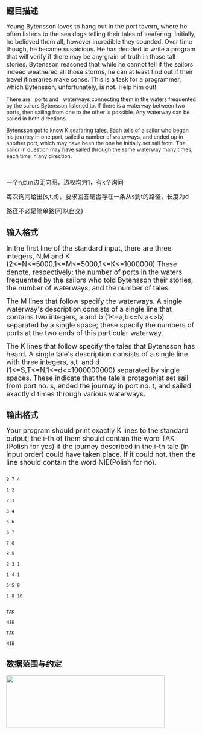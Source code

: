 ## 题目描述

<p><span style="font-size: medium; ">Young Bytensson loves to hang out in the port tavern, where he often listens to the sea dogs telling their tales of seafaring. Initially, he believed them all, however incredible they sounded. Over time though, he became suspicious. He has decided to write a program that will verify if there may be any grain of truth in those tall stories. Bytensson reasoned that while he cannot tell if the sailors indeed weathered all those storms, he can at least find out if their travel itineraries make sense. This is a task for a programmer, which Bytensson, unfortunately, is not. Help him out!<br>
   There are   ports and   waterways connecting them in the waters frequented by the sailors Bytensson listened to. If there is a waterway between two ports, then sailing from one to the other is possible. Any waterway can be sailed in both directions.<br>
   Bytensson got to know K seafaring tales. Each tells of a sailor who began his journey in one port, sailed a number of waterways, and ended up in another port, which may have been the one he initially set sail from. The sailor in question may have sailed through the same waterway many times, each time in any direction.<br></span></p>
<p><span style="font-size: medium; "><br type="_moz"></span></p>
<p><span style="font-size: medium; ">一个<span lang="EN-US">n</span>点<span lang="EN-US">m</span>边无向图，边权均为<span lang="EN-US">1</span>，有<span lang="EN-US">k</span>个询问</span></p>
<p class="MsoPlainText"><span style="font-size: medium; ">每次询问给出<span lang="EN-US">(s,t,d)</span>，要求回答是否存在一条从<span lang="EN-US">s</span>到<span lang="EN-US">t</span>的路径，长度为<span lang="EN-US">d</span></span><span lang="EN-US"><o:p></o:p></span></p>
<p class="MsoPlainText"><span style="font-size: medium; ">路径不必是简单路<span lang="EN-US">(</span>可以自交<span lang="EN-US">)</span></span><span lang="EN-US"><o:p></o:p></span></p>
<p></p>

## 输入格式

<p><font size="4">In the first line of the standard input, there are three integers, N,M and K (2<=N<=5000,1<=M<=5000,1<=K<=1000000) These denote, respectively: the number of ports in the waters frequented by the sailors who told Bytensson their stories, the number of waterways, and the number of tales.<br>
   The M lines that follow specify the waterways. A single waterway's description consists of a single line that contains two integers, a and b (1<=a,b<=N,a<>b) separated by a single space; these specify the numbers of ports at the two ends of this particular waterway.<br>
   The K lines that follow specify the tales that Bytensson has heard. A single tale's description consists of a single line with three integers, s,t  and d (1<=S,T<=N,1<=d<=1000000000) separated by single spaces. These indicate that the tale's protagonist set sail from port no. s, ended the journey in port no. t, and sailed exactly d times through various waterways.<br></font></p>

## 输出格式

<p><font size="4">Your program should print exactly K lines to the standard output; the i-th of them should contain the word TAK (Polish for yes) if the journey described in the i-th tale (in input order) could have taken place. If it could not, then the line should contain the word NIE(Polish for no).<br></font></p>

```input1
8 7 4
1 2
2 3
3 4
5 6
6 7
7 8
8 5
2 3 1
1 4 1
5 5 8
1 8 10
```
```output1
TAK
NIE
TAK
NIE
```
## 数据范围与约定

<p><img height="138" width="420" alt="" src="https://s2.loli.net/2023/08/15/FZVkHbGfsQ7BglW.png"></p>

